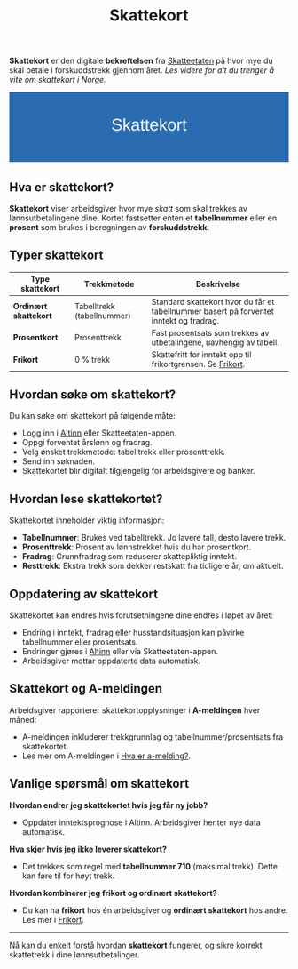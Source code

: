 ﻿---
title: "Skattekort"
seoTitle: "Skattekort"
description: '**Skattekort** er den digitale **bekreftelsen** fra [Skatteetaten](/blogs/regnskap/hva-er-altinn "Altinn - Digital Kommunikasjon med Offentlige Myndigheter") pÃ...'
---

**Skattekort** er den digitale **bekreftelsen** fra [Skatteetaten](/blogs/regnskap/hva-er-altinn "Altinn - Digital Kommunikasjon med Offentlige Myndigheter") på hvor mye du skal betale i forskuddstrekk gjennom året. *Les videre for alt du trenger å vite om skattekort i Norge.*

![Skattekort](skattekort-image.svg)

## Hva er skattekort?

**Skattekort** viser arbeidsgiver hvor mye *skatt* som skal trekkes av lønnsutbetalingene dine. Kortet fastsetter enten et **tabellnummer** eller en **prosent** som brukes i beregningen av **forskuddstrekk**.

## Typer skattekort

| Type skattekort         | Trekkmetode                         | Beskrivelse                                                                                                |
|-------------------------|-------------------------------------|-------------------------------------------------------------------------------------------------------------|
| **Ordinært skattekort** | Tabelltrekk (tabellnummer)          | Standard skattekort hvor du får et tabellnummer basert på forventet inntekt og fradrag.                       |
| **Prosentkort**         | Prosenttrekk                        | Fast prosentsats som trekkes av utbetalingene, uavhengig av tabell.                                          |
| **Frikort**             | 0 % trekk                           | Skattefritt for inntekt opp til frikortgrensen. Se [Frikort](/blogs/regnskap/frikort "Frikort - Skattefri Inntekt for Lavinntektsgrupper"). |

## Hvordan søke om skattekort?

Du kan søke om skattekort på følgende måte:

* Logg inn i [Altinn](/blogs/regnskap/hva-er-altinn "Altinn - Digital Kommunikasjon med Offentlige Myndigheter") eller Skatteetaten-appen.
* Oppgi forventet årslønn og fradrag.
* Velg ønsket trekkmetode: tabelltrekk eller prosenttrekk.
* Send inn søknaden.
* Skattekortet blir digitalt tilgjengelig for arbeidsgivere og banker.

## Hvordan lese skattekortet?

Skattekortet inneholder viktig informasjon:

* **Tabellnummer**: Brukes ved tabelltrekk. Jo lavere tall, desto lavere trekk.
* **Prosenttrekk**: Prosent av lønnstrekket hvis du har prosentkort.
* **Fradrag**: Grunnfradrag som reduserer skattepliktig inntekt.
* **Resttrekk**: Ekstra trekk som dekker restskatt fra tidligere år, om aktuelt.

## Oppdatering av skattekort

Skattekortet kan endres hvis forutsetningene dine endres i løpet av året:

* Endring i inntekt, fradrag eller husstandsituasjon kan påvirke tabellnummer eller prosentsats.
* Endringer gjøres i [Altinn](/blogs/regnskap/hva-er-altinn "Altinn - Digital Kommunikasjon med Offentlige Myndigheter") eller via Skatteetaten-appen.
* Arbeidsgiver mottar oppdaterte data automatisk.

## Skattekort og A-meldingen

Arbeidsgiver rapporterer skattekortopplysninger i **A-meldingen** hver måned:

* A-meldingen inkluderer trekkgrunnlag og tabellnummer/prosentsats fra skattekortet.
* Les mer om A-meldingen i [Hva er a-melding?](/blogs/regnskap/hva-er-a-melding "Hva er a-melding? En komplett guide").

## Vanlige spørsmål om skattekort

**Hvordan endrer jeg skattekortet hvis jeg får ny jobb?**

* Oppdater inntektsprognose i Altinn. Arbeidsgiver henter nye data automatisk.

**Hva skjer hvis jeg ikke leverer skattekort?**

* Det trekkes som regel med **tabellnummer 710** (maksimal trekk). Dette kan føre til for høyt trekk.

**Hvordan kombinerer jeg frikort og ordinært skattekort?**

* Du kan ha **frikort** hos én arbeidsgiver og **ordinært skattekort** hos andre. Les mer i [Frikort](/blogs/regnskap/frikort "Frikort - Skattefri Inntekt for Lavinntektsgrupper").

---

Nå kan du enkelt forstå hvordan **skattekort** fungerer, og sikre korrekt skattetrekk i dine lønnsutbetalinger.









